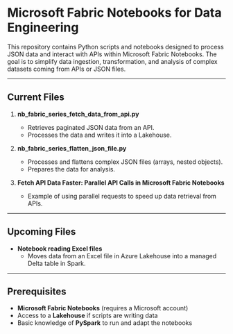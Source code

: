 # Microsoft Fabric Notebooks for Data Engineering

This repository contains Python scripts and notebooks designed to process JSON data and interact with APIs within Microsoft Fabric Notebooks.
The goal is to simplify data ingestion, transformation, and analysis of complex datasets coming from APIs or JSON files.

---

## Current Files

1. **nb_fabric_series_fetch_data_from_api.py**  
   - Retrieves paginated JSON data from an API.  
   - Processes the data and writes it into a Lakehouse.  

2. **nb_fabric_series_flatten_json_file.py**  
   - Processes and flattens complex JSON files (arrays, nested objects).  
   - Prepares the data for analysis.
     
3. **Fetch API Data Faster: Parallel API Calls in Microsoft Fabric Notebooks**  
   - Example of using parallel requests to speed up data retrieval from APIs. 
---

## Upcoming Files

- **Notebook reading Excel files**  
  - Moves data from an Excel file in Azure Lakehouse into a managed Delta table in Spark.  

---

## Prerequisites

- **Microsoft Fabric Notebooks** (requires a Microsoft account)  
- Access to a **Lakehouse** if scripts are writing data  
- Basic knowledge of **PySpark** to run and adapt the notebooks
